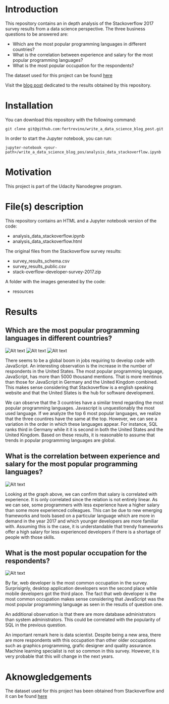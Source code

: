 # Introduction
This repository contains an in depth analysis of the Stackoverflow 2017 survey results from a data science perspective. The three business questions to be answered are:
* Which are the most popular programming languages in different countries?
* What is the correlation between experience and salary for the most popular programming languages?
* What is the most popular occupation for the respondents?

The dataset used for this project can be found [here](https://insights.stackoverflow.com/survey)

Visit the [blog post](https://fertrevino.github.io/write_a_data_science_blog_post/) dedicated to the results obtained by this repository.

# Installation
You can download this repository with the following command:
```Shell
git clone git@github.com:fertrevino/write_a_data_science_blog_post.git
```

In order to start the Jupyter notebook, you can run:
```Shell
jupyter-notebook <your-path>/write_a_data_science_blog_pos/analysis_data_stackoverflow.ipynb
```

# Motivation
This project is part of the Udacity Nanodegree program.

# File(s) description
This repository contains an HTML and a Jupyter notebook version of the code:
* analysis_data_stackoverflow.ipynb
* analysis_data_stackoverflow.html

The original files from the Stackoverflow survey results:
* survey_results_schema.csv
* survey_results_public.csv
* stack-overflow-developer-survey-2017.zip

A folder with the images generated by the code:
* resources

# Results
## Which are the most popular programming languages in different countries?
![Alt text](resources/language_chart_Germany.png?raw=true "Most popular programing languages in Germany (2017)")
![Alt text](resources/language_chart_United_Kingdom.png?raw=true "Most popular programing languages in United Kingdom (2017)")
![Alt text](resources/language_chart_United_States.png?raw=true "Most popular programing languages in United States (2017)")

There seems to be a global boom in jobs requiring to develop code with JavaScript. An interesting observation is the increase in the number of respondents in the United States. The most popular programming language, JavaScript, has more than 5000 thousand mentions. That is more mentinos than those for JavaScript in Germany and the United Kingdom combined. This makes sense considering that Stackoverflow is a english speaking website and that the United States is the hub for software development.

We can observe that the 3 countries have a similar trend regarding the most popular programming languages. Javascript is unquestionably the most used language. If we analyze the top 6 most popular languages, we realize that the three countires have the same at the top. However, we can see a variation in the order in which these languages appear. For instance, SQL ranks third in Germany while it it is second in both the United States and the United Kingdom. Based on these results, it is reasonable to assume that trends in popular programming languages are global.

## What is the correlation between experience and salary for the most popular programming languages?
![Alt text](resources/mean_salary_popular_language_for_experience.png?raw=true "Salary as function of experience for popular programming languages (2017)")

Looking at the graph above, we can confirm that salary is correlated with experience. It is only correlated since the relation is not entirely linear. As we can see, some programmers with less experience have a higher salary than some more experienced colleagues. This can be due to new emerging frameworks and tools based on a particular language which are more in demand in the year 2017 and which younger developers are more familiar with. Assuming this is the case, it is understandable that trendy frameworks offer a high salary for less experienced developers if there is a shortage of people with those skills.

## What is the most popular occupation for the respondents?
![Alt text](resources/developer_types.png?raw=true "Most common developer types (2017)")

By far, web developer is the most common occupation in the survey. Surprisignly, desktop application developers won the second place while mobile developers got the third place. The fact that web developer is the most common occupation makes sense considering that JavaScript was the most popular programming language as seen in the resutls of question one.

An additional observation is that there are more database administrators than system administrators. This could be correlated with the popularity of SQL in the previous question.

An important remark here is data scientist. Despite being a new area, there are more respondents with this occupation than other older occupations such as graphics programming, grafic designer and quality assurance. Machine learning specialist is not so common in this survey. However, it is very probable that this will change in the next years.

# Aknowgledgements
The dataset used for this project has been obtained from Stackoverflow and it can be found [here](https://insights.stackoverflow.com/survey)



